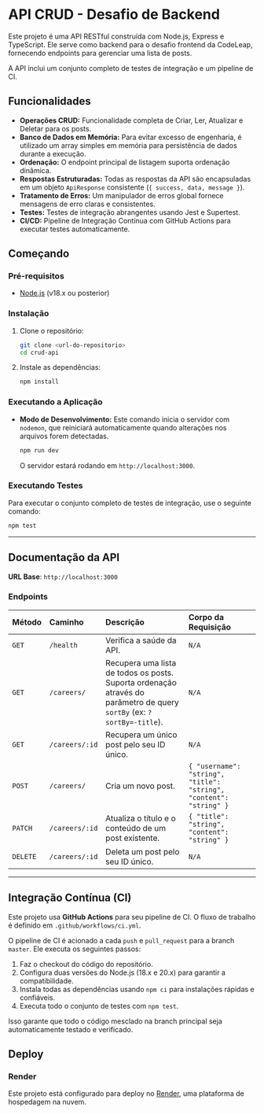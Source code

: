 # API CRUD - Desafio de Backend

Este projeto é uma API RESTful construída com Node.js, Express e TypeScript. Ele serve como backend para o desafio frontend da CodeLeap, fornecendo endpoints para gerenciar uma lista de posts.

A API inclui um conjunto completo de testes de integração e um pipeline de CI.

## Funcionalidades

- **Operações CRUD:** Funcionalidade completa de Criar, Ler, Atualizar e Deletar para os posts.
- **Banco de Dados em Memória:** Para evitar excesso de engenharia, é utilizado um array simples em memória para persistência de dados durante a execução.
- **Ordenação:** O endpoint principal de listagem suporta ordenação dinâmica.
- **Respostas Estruturadas:** Todas as respostas da API são encapsuladas em um objeto `ApiResponse` consistente (`{ success, data, message }`).
- **Tratamento de Erros:** Um manipulador de erros global fornece mensagens de erro claras e consistentes.
- **Testes:** Testes de integração abrangentes usando Jest e Supertest.
- **CI/CD:** Pipeline de Integração Contínua com GitHub Actions para executar testes automaticamente.

## Começando

### Pré-requisitos

- [Node.js](https://nodejs.org/) (v18.x ou posterior)

### Instalação

1.  Clone o repositório:

    ```bash
    git clone <url-do-repositorio>
    cd crud-api
    ```

2.  Instale as dependências:
    ```bash
    npm install
    ```

### Executando a Aplicação

- **Modo de Desenvolvimento:**
  Este comando inicia o servidor com `nodemon`, que reiniciará automaticamente quando alterações nos arquivos forem detectadas.

  ```bash
  npm run dev
  ```

  O servidor estará rodando em `http://localhost:3000`.

### Executando Testes

Para executar o conjunto completo de testes de integração, use o seguinte comando:

```bash
npm test
```

---

## Documentação da API

**URL Base**: `http://localhost:3000`

### Endpoints

| Método   | Caminho        | Descrição                                                                                                              | Corpo da Requisição                                                |
| :------- | :------------- | :--------------------------------------------------------------------------------------------------------------------- | :----------------------------------------------------------------- |
| `GET`    | `/health`      | Verifica a saúde da API.                                                                                               | `N/A`                                                              |
| `GET`    | `/careers/`    | Recupera uma lista de todos os posts. Suporta ordenação através do parâmetro de query `sortBy` (ex: `?sortBy=-title`). | `N/A`                                                              |
| `GET`    | `/careers/:id` | Recupera um único post pelo seu ID único.                                                                              | `N/A`                                                              |
| `POST`   | `/careers/`    | Cria um novo post.                                                                                                     | `{ "username": "string", "title": "string", "content": "string" }` |
| `PATCH`  | `/careers/:id` | Atualiza o título e o conteúdo de um post existente.                                                                   | `{ "title": "string", "content": "string" }`                       |
| `DELETE` | `/careers/:id` | Deleta um post pelo seu ID único.                                                                                      | `N/A`                                                              |

---

## Integração Contínua (CI)

Este projeto usa **GitHub Actions** para seu pipeline de CI. O fluxo de trabalho é definido em `.github/workflows/ci.yml`.

O pipeline de CI é acionado a cada `push` e `pull_request` para a branch `master`. Ele executa os seguintes passos:

1.  Faz o checkout do código do repositório.
2.  Configura duas versões do Node.js (18.x e 20.x) para garantir a compatibilidade.
3.  Instala todas as dependências usando `npm ci` para instalações rápidas e confiáveis.
4.  Executa todo o conjunto de testes com `npm test`.

Isso garante que todo o código mesclado na branch principal seja automaticamente testado e verificado.

## Deploy

### Render

Este projeto está configurado para deploy no [Render](https://render.com), uma plataforma de hospedagem na nuvem.
